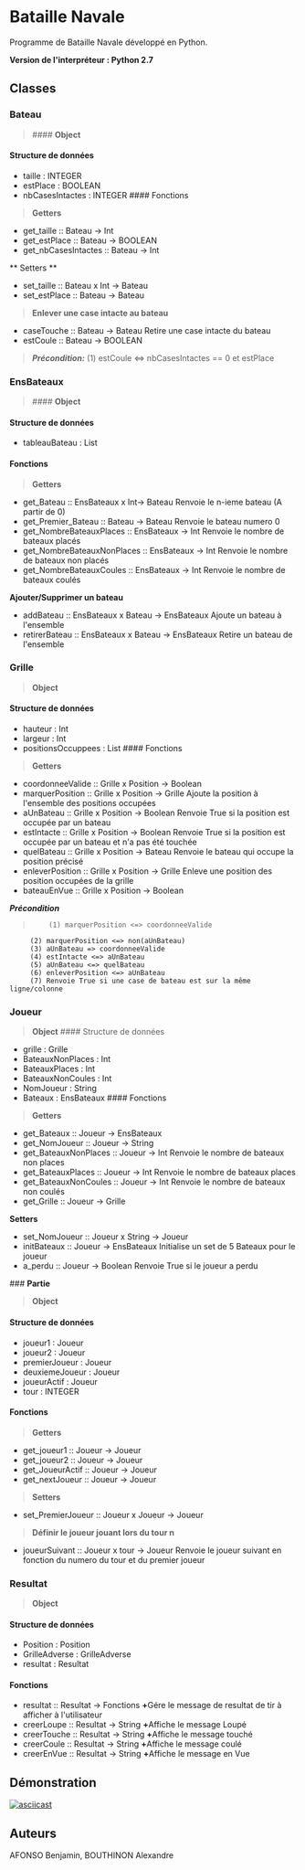 # Bataille Navale

Programme de Bataille Navale développé en Python.

**Version de l'interpréteur : Python 2.7**

## **Classes**

### **Bateau**

> #### **Object**
#### Structure de données
- taille : INTEGER
- estPlace : BOOLEAN
- nbCasesIntactes : INTEGER
#### Fonctions

>  **Getters**
- get_taille  ::  Bateau -> Int
- get_estPlace  ::  Bateau -> BOOLEAN
- get_nbCasesIntactes  ::  Bateau -> Int
>
 ** Setters **
- set_taille  ::  Bateau x Int -> Bateau
- set_estPlace  ::  Bateau -> Bateau

>  **Enlever une case intacte au bateau**
- caseTouche ::  Bateau -> Bateau
Retire une case intacte du bateau
- estCoule :: Bateau -> BOOLEAN

>    ***Précondition:***
        (1) estCoule <=> nbCasesIntactes == 0 et estPlace


### **EnsBateaux**

> #### **Object**
#### Structure de données
- tableauBateau : List
#### Fonctions

>  **Getters**
- get_Bateau  ::  EnsBateaux x Int-> Bateau
Renvoie le n-ieme bateau (A partir de 0)
- get_Premier_Bateau  ::  Bateau -> Bateau
Renvoie le bateau numero 0
- get_NombreBateauxPlaces  ::  EnsBateaux -> Int
Renvoie le nombre de bateaux placés
- get_NombreBateauxNonPlaces  ::  EnsBateaux -> Int
Renvoie le nombre de bateaux non placés
- get_NombreBateauxCoules  ::  EnsBateaux -> Int
Renvoie le nombre de bateaux coulés
>
 **Ajouter/Supprimer un bateau**
- addBateau :: EnsBateaux x Bateau -> EnsBateaux
Ajoute un bateau à l'ensemble
- retirerBateau :: EnsBateaux x Bateau -> EnsBateaux
Retire un bateau de l'ensemble

### **Grille**

> **Object**
#### Structure de données
- hauteur : Int
- largeur : Int
- positionsOccuppees : List
#### Fonctions

>  **Getters**
- coordonneeValide :: Grille x Position -> Boolean
- marquerPosition :: Grille x Position -> Grille
Ajoute la position à l'ensemble des positions occupées
- aUnBateau :: Grille x Position -> Boolean
Renvoie True si la position est occupée par un bateau
- estIntacte :: Grille x Position -> Boolean
Renvoie True si la position est occupée par un bateau et n'a pas été touchée
- quelBateau :: Grille x Position -> Bateau
Renvoie le bateau qui occupe la position précisé
- enleverPosition :: Grille x Position -> Grille
Enleve une position des position occupées de la grille
- bateauEnVue :: Grille x Position -> Boolean
>
 ***Précondition***

>         (1) marquerPosition <=> coordonneeValide
         (2) marquerPosition <=> non(aUnBateau)
         (3) aUnBateau => coordonneeValide
         (4) estIntacte <=> aUnBateau
         (5) aUnBateau <=> quelBateau
         (6) enleverPosition <=> aUnBateau
         (7) Renvoie True si une case de bateau est sur la même ligne/colonne


### **Joueur**

> **Object**
#### Structure de données
- grille : Grille
- BateauxNonPlaces : Int
- BateauxPlaces : Int
- BateauxNonCoules : Int
- NomJoueur : String
- Bateaux : EnsBateaux
#### Fonctions

>  **Getters**
- get_Bateaux  ::  Joueur -> EnsBateaux
- get_NomJoueur :: Joueur -> String
- get_BateauxNonPlaces :: Joueur -> Int
Renvoie le nombre de bateaux non places
- get_BateauxPlaces :: Joueur -> Int
Renvoie le nombre de bateaux places
- get_BateauxNonCoules :: Joueur -> Int
Renvoie le nombre de bateaux non coulés
- get_Grille :: Joueur -> Grille
>
  **Setters**
- set_NomJoueur  ::  Joueur x String -> Joueur
- initBateaux :: Joueur -> EnsBateaux
Initialise un set de 5 Bateaux pour le joueur
- a_perdu :: Joueur -> Boolean
Renvoie True si le joueur a perdu


### **Partie**

> **Object**
#### Structure de données
- joueur1 : Joueur
- joueur2 : Joueur
- premierJoueur : Joueur
- deuxiemeJoueur : Joueur
- joueurActif : Joueur
- tour : INTEGER
>
 #### Fonctions

>  **Getters**
- get_joueur1  ::  Joueur -> Joueur
- get_joueur2  ::  Joueur -> Joueur
- get_JoueurActif  ::  Joueur -> Joueur
- get_nextJoueur   :: Joueur -> Joueur

>  **Setters**
- set_PremierJoueur  ::  Joueur x Joueur -> Joueur

>  **Définir le joueur jouant lors du tour n**
- joueurSuivant   :: Joueur x tour -> Joueur
Renvoie le joueur suivant en fonction du numero du tour et du premier joueur

### **Resultat**

> **Object**
#### Structure de données
- Position : Position
- GrilleAdverse : GrilleAdverse
- resultat : Resultat
#### Fonctions
- resultat   :: Resultat -> Fonctions
<b>+</b>Gére le message de resultat de tir à afficher à l'utilisateur<br>
- creerLoupe  :: Resultat -> String
<b>+</b>Affiche le message Loupé<br>
- creerTouche  :: Resultat -> String
<b>+</b>Affiche le message touché<br>
- creerCoule  :: Resultat -> String
<b>+</b>Affiche le message coulé<br>
- creerEnVue  :: Resultat -> String
<b>+</b>Affiche le message en Vue<br>

## **Démonstration**

[![asciicast](https://asciinema.org/a/904o7ktf45uhrjjcaunqalf79.png)](https://asciinema.org/a/904o7ktf45uhrjjcaunqalf79)


## **Auteurs**

AFONSO Benjamin,
BOUTHINON Alexandre
